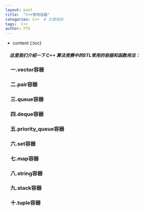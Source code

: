 ```yaml
---
layout: post
title:  "C++常用容器"
categories: C++  # 文章类别
tags:  C++
author: FTX
---
```


* content
{:toc}

##### &emsp;这里我们介绍一下 **C++** 算法竞赛中的STL常用的容器和函数用法：

### &emsp;一.vector容器

### &emsp;二.pair容器

### &emsp;三.queue容器

### &emsp;四.deque容器

### &emsp;五.priority_queue容器

### &emsp;六.set容器

### &emsp;七.map容器

### &emsp;八.string容器

### &emsp;九.stack容器

### &emsp;十.tuple容器



